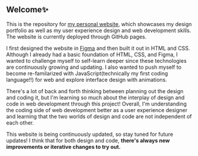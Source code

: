 ## Welcome✨
This is the repository for [my personal website](https://sissizhu.com), which showcases my design portfolio as well as my user experience design and web development skills. The website is currently deployed through GitHub pages.

I first designed the website in [Figma](https://www.figma.com/file/aGnxOnftLqZac9MUl4j80i/website?type=design&node-id=1%3A3&mode=design&t=q3U8uyM93M6HNRMC-1) and then built it out in HTML and CSS. Although I already had a basic foundation of HTML, CSS, and Figma, I wanted to challenge myself to self-learn deeper since these technologies are continuously growing and updating. I also wanted to push myself to become re-familarized with JavaScript(technically my first coding language!!) for web and explore interface design with animations.

There's a lot of back and forth thinking between planning out the design and coding it, but I'm learning so much about the interplay of design and code in web development through this project! Overall, I'm understanding the coding side of web development better as a user experience designer and learning that the two worlds of design and code are not independent of each other. 

This website is being continuously updated, so stay tuned for future updates! I think that for both design and code, **there's always new improvements or iterative changes to try out.** 
